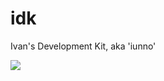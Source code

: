 # idk
Ivan's Development Kit, aka 'iunno'

![](https://github.com/forcasualplayers/idk/workflows/CI/badge.svg)